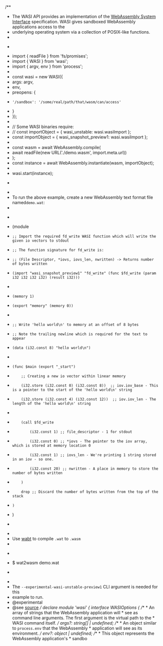 /**
 * The WASI API provides an implementation of the [WebAssembly System Interface](https://wasi.dev/) specification. WASI gives sandboxed WebAssembly applications access to the
 * underlying operating system via a collection of POSIX-like functions.
 *
 * ```js
 * import { readFile } from 'fs/promises';
 * import { WASI } from 'wasi';
 * import { argv, env } from 'process';
 *
 * const wasi = new WASI({
 *   args: argv,
 *   env,
 *   preopens: {
 *     '/sandbox': '/some/real/path/that/wasm/can/access'
 *   }
 * });
 *
 * // Some WASI binaries require:
 * //   const importObject = { wasi_unstable: wasi.wasiImport };
 * const importObject = { wasi_snapshot_preview1: wasi.wasiImport };
 *
 * const wasm = await WebAssembly.compile(
 *   await readFile(new URL('./demo.wasm', import.meta.url))
 * );
 * const instance = await WebAssembly.instantiate(wasm, importObject);
 *
 * wasi.start(instance);
 * ```
 *
 * To run the above example, create a new WebAssembly text format file named`demo.wat`:
 *
 * ```text
 * (module
 *     ;; Import the required fd_write WASI function which will write the given io vectors to stdout
 *     ;; The function signature for fd_write is:
 *     ;; (File Descriptor, *iovs, iovs_len, nwritten) -> Returns number of bytes written
 *     (import "wasi_snapshot_preview1" "fd_write" (func $fd_write (param i32 i32 i32 i32) (result i32)))
 *
 *     (memory 1)
 *     (export "memory" (memory 0))
 *
 *     ;; Write 'hello world\n' to memory at an offset of 8 bytes
 *     ;; Note the trailing newline which is required for the text to appear
 *     (data (i32.const 8) "hello world\n")
 *
 *     (func $main (export "_start")
 *         ;; Creating a new io vector within linear memory
 *         (i32.store (i32.const 0) (i32.const 8))  ;; iov.iov_base - This is a pointer to the start of the 'hello world\n' string
 *         (i32.store (i32.const 4) (i32.const 12))  ;; iov.iov_len - The length of the 'hello world\n' string
 *
 *         (call $fd_write
 *             (i32.const 1) ;; file_descriptor - 1 for stdout
 *             (i32.const 0) ;; *iovs - The pointer to the iov array, which is stored at memory location 0
 *             (i32.const 1) ;; iovs_len - We're printing 1 string stored in an iov - so one.
 *             (i32.const 20) ;; nwritten - A place in memory to store the number of bytes written
 *         )
 *         drop ;; Discard the number of bytes written from the top of the stack
 *     )
 * )
 * ```
 *
 * Use [wabt](https://github.com/WebAssembly/wabt) to compile `.wat` to `.wasm`
 *
 * ```console
 * $ wat2wasm demo.wat
 * ```
 *
 * The `--experimental-wasi-unstable-preview1` CLI argument is needed for this
 * example to run.
 * @experimental
 * @see [source](https://github.com/nodejs/node/blob/v18.0.0/lib/wasi.js)
 */
declare module 'wasi' {
    interface WASIOptions {
        /**
         * An array of strings that the WebAssembly application will
         * see as command line arguments. The first argument is the virtual path to the
         * WASI command itself.
         */
        args?: string[] | undefined;
        /**
         * An object similar to `process.env` that the WebAssembly
         * application will see as its environment.
         */
        env?: object | undefined;
        /**
         * This object represents the WebAssembly application's
         * sandbo